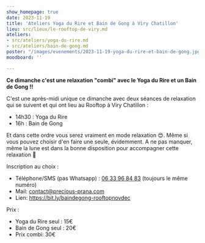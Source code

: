 ```yaml
---
show_homepage: true
date: 2023-11-19
title: 'Ateliers Yoga du Rire et Bain de Gong à Viry Chatillon'
lieu: src/lieux/le-rooftop-de-viry.md
ateliers:
- src/ateliers/yoga-du-rire.md
- src/ateliers/bain-de-gong.md
poster: "/images/evenements/2023-11-19-yoga-du-rire-et-bain-de-gong.jpg"
moodboard: ''

---
```


**Ce dimanche c'est une relaxation "combi" avec le Yoga du Rire et un Bain de Gong !!**

C'est une après-midi unique ce dimanche avec deux séances de relaxation qui se suivent et qui ont lieu au Rooftop à Viry Chatillon :

- 14h30 : Yoga du Rire
- 16h : Bain de Gong

Et dans cette ordre vous serez vraiment en mode relaxation 😍. Même si vous pouvez choisir d'en faire une seule, évidemment. A ne pas manquer, même la lune est dans la bonne disposition pour accompagner cette relaxation 🌙

Inscription au choix :

- Téléphone/SMS (pas Whatsapp) : [06 33 96 84 83](tel:0633968483) (toujours le même numéro)
- Mail: contact@precious-prana.com
- Lien: <https://bit.ly/baindegong-rooftopnovdec>

Prix :
- Yoga du Rire seul : 15€
- Bain de Gong seul : 20€
- Prix combi: 30€
